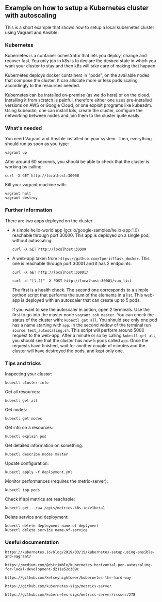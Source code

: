 ## Example on how to setup a Kubernetes cluster with autoscaling

This is a short example that shows how to setup a local kubernetes cluster using Vagrant and Ansible.

### Kubernetes

Kubernetes is a container ochestrator that lets you deploy, change and recover fast. You only job in k8s
is to declare the desired state in which you want your cluster to stay and then k8s will take care
of making that happen.

Kubernetes deploys docker containers in "pods", on the available nodes that compose the cluster.
It can allocate more or less pods scaling accordingly to the resources needed.

Kubernetes can be installed on-premise (as we do here) or on the cloud. Installing it from scratch is painful, therefore either one uses pre-installed versions on AWS or Google Cloud, or one exploit programs 
like kubeadm. Using kubeadm, one can install k8s, create the cluster, configure the networking between nodes and join them to the cluster quite easily.

### What's needed

You need Vagrant and Ansible installed on your system. Then, everything should run as soon as you type:

````
vagrant up
````

After around 60 seconds, you should be able to check that the cluster is working by calling:

````
curl -X GET http://localhost:30000 
````

Kill your vagrant machine with:

````
vagrant halt
vagrant destroy
````

### Further information

There are two apps deployed on the cluster: 

- A simple hello-world app (gcr.io/google-samples/hello-app:1.0) 
reachable through port 30000.
This app is deployed on a single pod, without autoscaling.

    ````
    curl -X GET http://localhost:30000 
    ````

- A web-app taken from `https://github.com/fperi/flask_docker`. 
This one is reachable through port 30001 and it has 2 endpoints:

    ````
    curl -X GET http://localhost:30001/
    ````
    
    ````
    curl -d "[1,2]" -X POST http://localhost:30001/sum_list
    ````
    
    The first is a health check. The second one corresponds to a simple python 
    script that performs the sum of the elements in a list.
    This web-app is deployed with an autoscaler that can create up to 5 pods. 

    If you want to see the autoscaler in action, open 2 terminals. 
    Use the first to go into the master node `vagrant ssh master`. 
    You can check the status of the cluster with: `kubectl get all`. You should 
    see only one pod has a name starting with `app`. In the second widow of the terminal 
    run `source test_autoscaling.sh`. This script will perform around 5000 
    request to the web-app. After a minute or so by calling `kubectl get all`, 
    you should see that the cluster has now 5 pods called `app`. Once the 
    requests have finished, wait for another couple of minutes and the cluster 
    will have destroyed the pods, and kept only one.

### Tips and tricks

Inspecting your cluster:

````
kubectl cluster-info
````

Get all resources:

````
kubectl get all
````

Get nodes:

````
kubectl get nodes
````

Get info on a resources:

````
kubectl explain pod
````

Get detailed information on something:

````
kubectl describe nodes master
````

Update configuration:

````
kubectl apply -f deployment.yml
````

Monitor performances (requires the metric-server):

````
kubectl top pods
````

Check if api metrics are reachable:

````
kubectl get --raw /apis/metrics.k8s.io/v1beta1
````

Delete service and deployment:

````
kubectl delete deployment name-of-deplyment
kubectl delete service name-of-service
````

### Useful documentation

````
https://kubernetes.io/blog/2019/03/15/kubernetes-setup-using-ansible-and-vagrant/

https://medium.com/@dstrimble/kubernetes-horizontal-pod-autoscaling-for-local-development-d211e52c309c

https://github.com/kelseyhightower/kubernetes-the-hard-way

https://github.com/kubernetes-sigs/metrics-server

https://github.com/kubernetes-sigs/metrics-server/issues/278
````
